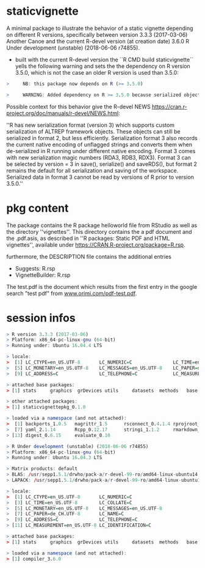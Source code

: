 # staticvignette

A minimal package to illustrate the behavior of a static vignette depending on different R versions,
specifically between version 3.3.3 (2017-03-06) Another Canoe and the current R-devel version (at creation date) 3.6.0 R Under development (unstable) (2018-06-06 r74855).

  *   built with the current R-devel version the ´´R CMD build staticvignette´´ yells the following warning and sets the the dependency on R version 3.5.0, which is not the case an older R version is used than 3.5.0:

``` r
>     NB: this package now depends on R (>= 3.5.0)

>     WARNING: Added dependency on R >= 3.5.0 because serialized objects in  serialize/load version 3 cannot be read in older versions of R.  File(s) containing such objects:  'staticvignettepkg/build/vignette.rds'
```
Possible context for this behavior give the R-devel NEWS https://cran.r-project.org/doc/manuals/r-devel/NEWS.html:

''R has new serialization format (version 3) which supports custom serialization of ALTREP framework objects. These objects can still be serialized in format 2, but less efficiently. Serialization format 3 also records the current native encoding of unflagged strings and converts them when de-serialized in R running under different native encoding. Format 3 comes with new serialization magic numbers (RDA3, RDB3, RDX3). Format 3 can be selected by version = 3 in save(), serialize() and saveRDS(), but format 2 remains the default for all serialization and saving of the workspace. Serialized data in format 3 cannot be read by versions of R prior to version 3.5.0.''



# pkg content

The package contains the R package helloworld file from RStudio as well as the directory ''vignettes''.
This directory contains the a pdf document and the .pdf.asis, as described in ''R packages: Static PDF and HTML vignettes'', available under https://CRAN.R-project.org/package=R.rsp.

furthermore, the DESCRIPTION file contains the additional entries

  *   Suggests: R.rsp
  *   VignetteBuilder: R.rsp

The test.pdf is the document which results from the first entry in the google search "test pdf" from www.orimi.com/pdf-test.pdf.

# session infos
``` r
> R version 3.3.3 (2017-03-06)
> Platform: x86_64-pc-linux-gnu (64-bit)
> Running under: Ubuntu 16.04.4 LTS

> locale:
>  [1] LC_CTYPE=en_US.UTF-8       LC_NUMERIC=C               LC_TIME=en_US.UTF-8        LC_COLLATE=C
>  [5] LC_MONETARY=en_US.UTF-8    LC_MESSAGES=en_US.UTF-8    LC_PAPER=de_CH.UTF-8       LC_NAME=C
>  [9] LC_ADDRESS=C               LC_TELEPHONE=C             LC_MEASUREMENT=en_US.UTF-8 LC_IDENTIFICATION=C

> attached base packages:
> [1] stats     graphics  grDevices utils     datasets  methods   base

> other attached packages:
> [1] staticvignettepkg_0.1.0

> loaded via a namespace (and not attached):
>  [1] backports_1.0.5   magrittr_1.5      rsconnect_0.4.1.4 rprojroot_1.2     htmltools_0.3.6   tools_3.3.3
>  [7] yaml_2.1.14       Rcpp_0.12.17      stringi_1.1.2     rmarkdown_1.9     knitr_1.20        stringr_1.2.0
> [13] digest_0.6.15     evaluate_0.10
```

``` r
> R Under development (unstable) (2018-06-06 r74855)
> Platform: x86_64-pc-linux-gnu (64-bit)
> Running under: Ubuntu 16.04.3 LTS

> Matrix products: default
> BLAS: /usr/sepp1.5.1/drwho/pack-a/r-devel-99-ro/amd64-linux-ubuntu14.04/lib/R/lib/libRblas.so
> LAPACK: /usr/sepp1.5.1/drwho/pack-a/r-devel-99-ro/amd64-linux-ubuntu14.04/lib/R/lib/libRlapack.so

> locale:
>  [1] LC_CTYPE=en_US.UTF-8       LC_NUMERIC=C
>  [3] LC_TIME=en_US.UTF-8        LC_COLLATE=C
>  [5] LC_MONETARY=en_US.UTF-8    LC_MESSAGES=en_US.UTF-8
>  [7] LC_PAPER=de_CH.UTF-8       LC_NAME=C
>  [9] LC_ADDRESS=C               LC_TELEPHONE=C
> [11] LC_MEASUREMENT=en_US.UTF-8 LC_IDENTIFICATION=C

> attached base packages:
> [1] stats     graphics  grDevices utils     datasets  methods   base

> loaded via a namespace (and not attached):
> [1] compiler_3.6.0
```
